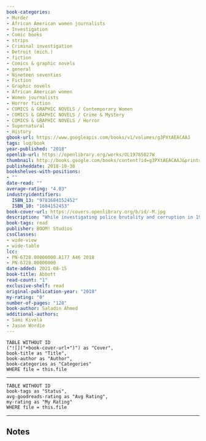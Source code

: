```yaml
---
book-categories:
- Murder
- African American women journalists
- Investigation
- Comic books
- strips
- Criminal investigation
- Detroit (mich.)
- fiction
- Comics & graphic novels
- general
- Nineteen seventies
- Fiction
- Graphic novels
- African American women
- Women journalists
- Horror fiction
- COMICS & GRAPHIC NOVELS / Contemporary Women
- COMICS & GRAPHIC NOVELS / Crime & Mystery
- COMICS & GRAPHIC NOVELS / Horror
- Supernatural
- History
gbook-url: https://www.googleapis.com/books/v1/volumes/g3PXtAEACAAJ
tags: log/book
year-published: "2018"
openlib-url: https://openlibrary.org/works/OL19765027W
thumbnail: http://books.google.com/books/content?id=g3PXtAEACAAJ&printsec=frontcover&img=1&zoom=1&source=gbs_api
publisheddate: 2018-10-30
bookshelves-with-positions:
- ""
date-read: ""
average-rating: "4.03"
industryidentifiers:
  ISBN_13: "9781684152452"
  ISBN_10: "1684152453"
book-cover-url: https://covers.openlibrary.org/b/id/-M.jpg
description: "While investigating police brutality and corruption in 1970s Detroit, journalist Elena Abbott uncovers supernatural forces being controlled by a secret society of the city???s elite. In the uncertain social and political climate of 1972 Detroit, hard-nosed, chain-smoking tabloid reporter Elena Abbott investigates a series of grisly crimes that the police have ignored. Crimes she knows to be the work of dark occult forces. Forces that took her husband from her. Forces she has sworn to destroy. Hugo Award-nominated novelist Saladin Ahmed (Star Wars: Canto Bight, Black Bolt) and artist Sami Kivel?? (Beautiful Canvas) present one woman's search for the truth that destroyed her family amidst an exploration of the systemic societal constructs that haunt our country to this day."
book-tags: read
publisher: BOOM! Studios
cssClasses:
- wide-view
- wide-table
lcc:
- PN-6728.00000000.A177 A46 2018
- PN-6728.00000000
date-added: 2021-08-15
book-title: Abbott
read-count: "1"
exclusive-shelf: read
original-publication-year: "2018"
my-rating: "0"
number-of-pages: "128"
book-author: Saladin Ahmed
additional-authors:
- Sami Kivelä
- Jason Wordie
---
```


```dataview
TABLE WITHOUT ID
("![]("+book-cover-url+")") as "Cover",
book-title as "Title",
book-author as "Author",
book-categories as "Categories"
WHERE file = this.file
```
---
```dataview
TABLE WITHOUT ID
book-tags as "Status",
avg-goodreads-rating as "Avg Rating",
my-rating as "My Rating"
WHERE file = this.file
```
---
## Notes


